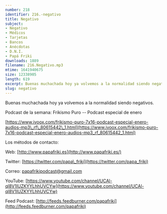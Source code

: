 ```yaml
---
number: 218
identifier: 216.-negativo
title: Negativo
subject:
- Negativo
- Médicos
- Tarjetas
- Bancos
- Anécdotas
- D.N.I.
- Papá Friki
downloads: 1889
filename: 216.Negativo.mp3
mtime: 1641940675
size: 12338905
length: 619
excerpt: Buenas muchachada hoy ya volvemos a la normalidad siendo negativos
slug: negativo
---
```

Buenas muchachada hoy ya volvemos a la normalidad siendo negativos.

Podcast de la semana: Frikismo Puro -- Podcast especial de enero

[https://www.ivoox.com/frikismo-puro-7x16-podcast-especial-enero-audios-mp3\_rf\_80615442\_1.html](https://www.ivoox.com/frikismo-puro-7x16-podcast-especial-enero-audios-mp3_rf_80615442_1.html)

Los métodos de contacto:

Web: [http://www.papafriki.es](http://www.papafriki.es/)

Twitter: [https://twitter.com/papa\_friki](https://twitter.com/papa_friki)

Correo: [papafrikipodcast@gmail.com](https://archive.org/details/papafrikipodast@gmail.com)

YouTube: [https://www.youtube.com/channel/UCAl-ql8V1IUZKYYLhhUVCYw](https://www.youtube.com/channel/UCAl-ql8V1IUZKYYLhhUVCYw)

Feed Podcast: [http://feeds.feedburner.com/papafriki](http://feeds.feedburner.com/papafriki)